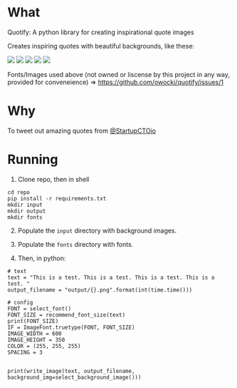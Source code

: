 # What

Quotify: A python library for creating inspirational quote images

Creates inspiring quotes with beautiful backgrounds, like these:

<img src="https://pbs.twimg.com/media/C3M8s82WEAA1RPJ.jpg:large" />

<img src="https://pbs.twimg.com/media/C3M8sJOWcAAJetr.jpg:large" />

<img src="https://pbs.twimg.com/media/C3M8rp5XUAEDBd0.jpg:large" />

<img src="https://pbs.twimg.com/media/C3M8qYRWAAEplul.jpg:large" />

<img src="https://pbs.twimg.com/media/C3M8tTQWYAEW6ZR.jpg:large" />

Fonts/Images used above (not owned or liscense by this project in any way, provided for conveneience) => https://github.com/owocki/quotify/issues/1

# Why

To tweet out amazing quotes from <a href="https://twitter.com/startupctoio">@StartupCTOio</a>

# Running

1. Clone repo, then in shell

```
cd repo
pip install -r requirements.txt
mkdir input 
mkdir output
mkdir fonts

```

2. Populate the `input` directory with background images.

3. Populate the `fonts` directory with fonts.

4. Then, in python:

```
# text
text = "This is a test. This is a test. This is a test. This is a test. "
output_filename = "output/{}.png".format(int(time.time()))

# config
FONT = select_font()
FONT_SIZE = recommend_font_size(text)
print(FONT_SIZE)
IF = ImageFont.truetype(FONT, FONT_SIZE)
IMAGE_WIDTH = 600
IMAGE_HEIGHT = 350
COLOR = (255, 255, 255)
SPACING = 3


print(write_image(text, output_filename, background_img=select_background_image()))


```


<!-- Google Analytics -->
<img src='https://ga-beacon.appspot.com/UA-1014419-15/owocki/quotify' style='width:1px; height:1px;' >

